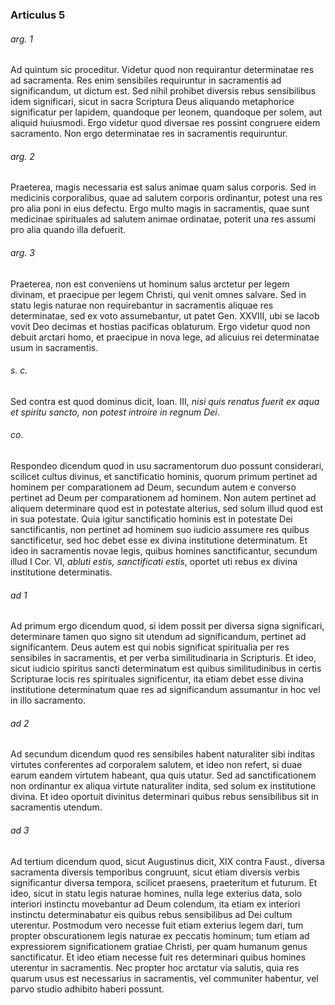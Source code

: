 ### Articulus 5

###### arg. 1
Ad quintum sic proceditur. Videtur quod non requirantur determinatae res ad sacramenta. Res enim sensibiles requiruntur in sacramentis ad significandum, ut dictum est. Sed nihil prohibet diversis rebus sensibilibus idem significari, sicut in sacra Scriptura Deus aliquando metaphorice significatur per lapidem, quandoque per leonem, quandoque per solem, aut aliquid huiusmodi. Ergo videtur quod diversae res possint congruere eidem sacramento. Non ergo determinatae res in sacramentis requiruntur.

###### arg. 2
Praeterea, magis necessaria est salus animae quam salus corporis. Sed in medicinis corporalibus, quae ad salutem corporis ordinantur, potest una res pro alia poni in eius defectu. Ergo multo magis in sacramentis, quae sunt medicinae spirituales ad salutem animae ordinatae, poterit una res assumi pro alia quando illa defuerit.

###### arg. 3
Praeterea, non est conveniens ut hominum salus arctetur per legem divinam, et praecipue per legem Christi, qui venit omnes salvare. Sed in statu legis naturae non requirebantur in sacramentis aliquae res determinatae, sed ex voto assumebantur, ut patet Gen. XXVIII, ubi se Iacob vovit Deo decimas et hostias pacificas oblaturum. Ergo videtur quod non debuit arctari homo, et praecipue in nova lege, ad alicuius rei determinatae usum in sacramentis.

###### s. c.
Sed contra est quod dominus dicit, Ioan. III, *nisi quis renatus fuerit ex aqua et spiritu sancto, non potest introire in regnum Dei*.

###### co.
Respondeo dicendum quod in usu sacramentorum duo possunt considerari, scilicet cultus divinus, et sanctificatio hominis, quorum primum pertinet ad hominem per comparationem ad Deum, secundum autem e converso pertinet ad Deum per comparationem ad hominem. Non autem pertinet ad aliquem determinare quod est in potestate alterius, sed solum illud quod est in sua potestate. Quia igitur sanctificatio hominis est in potestate Dei sanctificantis, non pertinet ad hominem suo iudicio assumere res quibus sanctificetur, sed hoc debet esse ex divina institutione determinatum. Et ideo in sacramentis novae legis, quibus homines sanctificantur, secundum illud I Cor. VI, *abluti estis, sanctificati estis*, oportet uti rebus ex divina institutione determinatis.

###### ad 1
Ad primum ergo dicendum quod, si idem possit per diversa signa significari, determinare tamen quo signo sit utendum ad significandum, pertinet ad significantem. Deus autem est qui nobis significat spiritualia per res sensibiles in sacramentis, et per verba similitudinaria in Scripturis. Et ideo, sicut iudicio spiritus sancti determinatum est quibus similitudinibus in certis Scripturae locis res spirituales significentur, ita etiam debet esse divina institutione determinatum quae res ad significandum assumantur in hoc vel in illo sacramento.

###### ad 2
Ad secundum dicendum quod res sensibiles habent naturaliter sibi inditas virtutes conferentes ad corporalem salutem, et ideo non refert, si duae earum eandem virtutem habeant, qua quis utatur. Sed ad sanctificationem non ordinantur ex aliqua virtute naturaliter indita, sed solum ex institutione divina. Et ideo oportuit divinitus determinari quibus rebus sensibilibus sit in sacramentis utendum.

###### ad 3
Ad tertium dicendum quod, sicut Augustinus dicit, XIX contra Faust., diversa sacramenta diversis temporibus congruunt, sicut etiam diversis verbis significantur diversa tempora, scilicet praesens, praeteritum et futurum. Et ideo, sicut in statu legis naturae homines, nulla lege exterius data, solo interiori instinctu movebantur ad Deum colendum, ita etiam ex interiori instinctu determinabatur eis quibus rebus sensibilibus ad Dei cultum uterentur. Postmodum vero necesse fuit etiam exterius legem dari, tum propter obscurationem legis naturae ex peccatis hominum; tum etiam ad expressiorem significationem gratiae Christi, per quam humanum genus sanctificatur. Et ideo etiam necesse fuit res determinari quibus homines uterentur in sacramentis. Nec propter hoc arctatur via salutis, quia res quarum usus est necessarius in sacramentis, vel communiter habentur, vel parvo studio adhibito haberi possunt.

